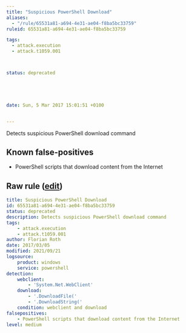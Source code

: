 ```yaml
---
title: "Suspicious PowerShell Download"
aliases:
  - "/rule/65531a81-a694-4e31-ae04-f8ba5bc33759"
ruleid: 65531a81-a694-4e31-ae04-f8ba5bc33759

tags:
  - attack.execution
  - attack.t1059.001



status: deprecated





date: Sun, 5 Mar 2017 15:01:51 +0100


---
```


Detects suspicious PowerShell download command

<!--more-->


## Known false-positives

* PowerShell scripts that download content from the Internet




## Raw rule ([edit](https://github.com/SigmaHQ/sigma/edit/master/rules/windows/deprecated/powershell_suspicious_download.yml))
```yaml
title: Suspicious PowerShell Download
id: 65531a81-a694-4e31-ae04-f8ba5bc33759
status: deprecated
description: Detects suspicious PowerShell download command
tags:
    - attack.execution
    - attack.t1059.001
author: Florian Roth
date: 2017/03/05
modified: 2021/09/21
logsource:
    product: windows
    service: powershell
detection:
    webclient:
        - 'System.Net.WebClient'
    download:
        - '.DownloadFile('
        - '.DownloadString('
    condition: webclient and download
falsepositives:
    - PowerShell scripts that download content from the Internet
level: medium
```
